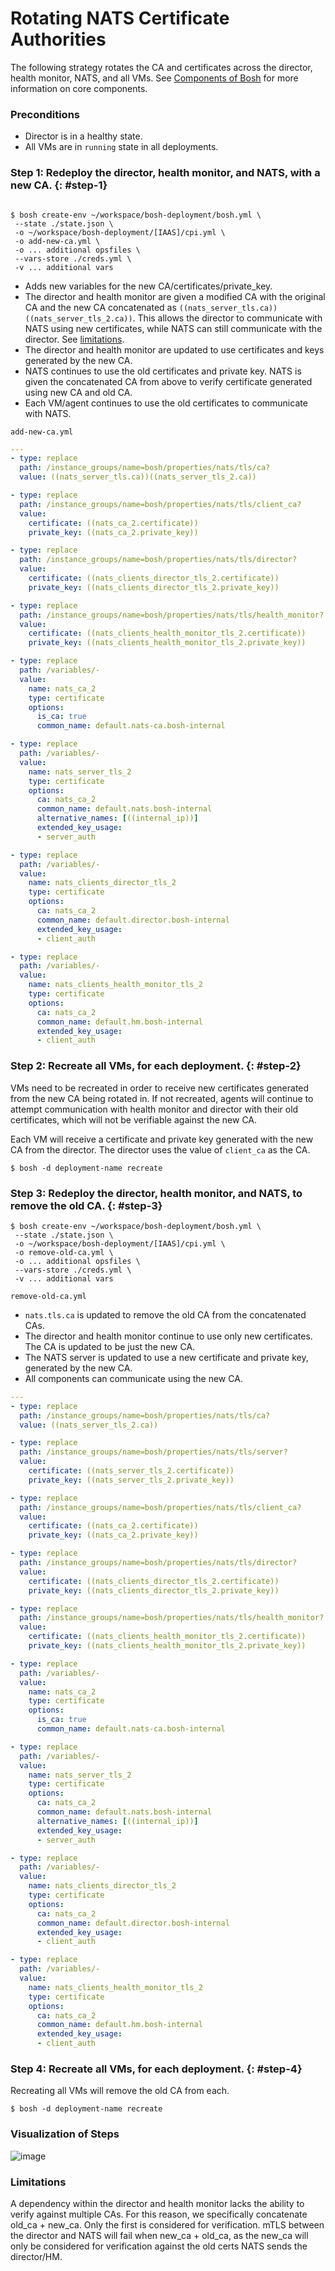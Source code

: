 # Rotating NATS Certificate Authorities

The following strategy rotates the CA and certificates across the director, health monitor, NATS, and all VMs. See [Components of Bosh](bosh-components.md) for more information on core components.

### Preconditions

* Director is in a healthy state.
* All VMs are in `running` state in all deployments.


### Step 1: Redeploy the director, health monitor, and NATS, with a new CA. {: #step-1}

```shell

$ bosh create-env ~/workspace/bosh-deployment/bosh.yml \
 --state ./state.json \
 -o ~/workspace/bosh-deployment/[IAAS]/cpi.yml \
 -o add-new-ca.yml \
 -o ... additional opsfiles \
 --vars-store ./creds.yml \
 -v ... additional vars
```

* Adds new variables for the new CA/certificates/private_key. 
* The director and health monitor are given a modified CA with the original CA and the new CA concatenated as `((nats_server_tls.ca))((nats_server_tls_2.ca))`. This allows the director to communicate with NATS using new certificates, while NATS can still communicate with the director. See [limitations](#limitations).
* The director and health monitor are updated to use certificates and keys generated by the new CA.
* NATS continues to use the old certificates and private key. NATS is given the concatenated CA from above to verify certificate generated using new CA and old CA. 
* Each VM/agent continues to use the old certificates to communicate with NATS. 

`add-new-ca.yml` 

```yaml
---
- type: replace
  path: /instance_groups/name=bosh/properties/nats/tls/ca?
  value: ((nats_server_tls.ca))((nats_server_tls_2.ca))

- type: replace
  path: /instance_groups/name=bosh/properties/nats/tls/client_ca?
  value:
    certificate: ((nats_ca_2.certificate))
    private_key: ((nats_ca_2.private_key))

- type: replace
  path: /instance_groups/name=bosh/properties/nats/tls/director?
  value:
    certificate: ((nats_clients_director_tls_2.certificate))
    private_key: ((nats_clients_director_tls_2.private_key))

- type: replace
  path: /instance_groups/name=bosh/properties/nats/tls/health_monitor?
  value:
    certificate: ((nats_clients_health_monitor_tls_2.certificate))
    private_key: ((nats_clients_health_monitor_tls_2.private_key))

- type: replace
  path: /variables/-
  value:
    name: nats_ca_2
    type: certificate
    options:
      is_ca: true
      common_name: default.nats-ca.bosh-internal

- type: replace
  path: /variables/-
  value:
    name: nats_server_tls_2
    type: certificate
    options:
      ca: nats_ca_2
      common_name: default.nats.bosh-internal
      alternative_names: [((internal_ip))]
      extended_key_usage:
      - server_auth

- type: replace
  path: /variables/-
  value:
    name: nats_clients_director_tls_2
    type: certificate
    options:
      ca: nats_ca_2
      common_name: default.director.bosh-internal
      extended_key_usage:
      - client_auth

- type: replace
  path: /variables/-
  value:
    name: nats_clients_health_monitor_tls_2
    type: certificate
    options:
      ca: nats_ca_2
      common_name: default.hm.bosh-internal
      extended_key_usage:
      - client_auth

```

### Step 2: Recreate all VMs, for each deployment. {: #step-2}

VMs need to be recreated in order to receive new certificates generated from the new CA being rotated in. If not recreated, agents will continue to attempt communication with health monitor and director with their old certificates, which will not be verifiable against the new CA.

Each VM will receive a certificate and private key generated with the new CA from the director. The director uses the value of `client_ca` as the CA.

```shell
$ bosh -d deployment-name recreate
```


### Step 3: Redeploy the director, health monitor, and NATS, to remove the old CA. {: #step-3}

```shell
$ bosh create-env ~/workspace/bosh-deployment/bosh.yml \
 --state ./state.json \
 -o ~/workspace/bosh-deployment/[IAAS]/cpi.yml \
 -o remove-old-ca.yml \
 -o ... additional opsfiles \
 --vars-store ./creds.yml \
 -v ... additional vars
```

`remove-old-ca.yml`

* `nats.tls.ca` is updated to remove the old CA from the concatenated CAs. 
* The director and health monitor continue to use only new certificates. The CA is updated to be just the new CA.
* The NATS server is updated to use a new certificate and private key, generated by the new CA.
* All components can communicate using the new CA.

```yaml
---
- type: replace
  path: /instance_groups/name=bosh/properties/nats/tls/ca?
  value: ((nats_server_tls_2.ca))

- type: replace
  path: /instance_groups/name=bosh/properties/nats/tls/server?
  value:
    certificate: ((nats_server_tls_2.certificate))
    private_key: ((nats_server_tls_2.private_key))

- type: replace
  path: /instance_groups/name=bosh/properties/nats/tls/client_ca?
  value:
    certificate: ((nats_ca_2.certificate))
    private_key: ((nats_ca_2.private_key))

- type: replace
  path: /instance_groups/name=bosh/properties/nats/tls/director?
  value:
    certificate: ((nats_clients_director_tls_2.certificate))
    private_key: ((nats_clients_director_tls_2.private_key))

- type: replace
  path: /instance_groups/name=bosh/properties/nats/tls/health_monitor?
  value:
    certificate: ((nats_clients_health_monitor_tls_2.certificate))
    private_key: ((nats_clients_health_monitor_tls_2.private_key))

- type: replace
  path: /variables/-
  value:
    name: nats_ca_2
    type: certificate
    options:
      is_ca: true
      common_name: default.nats-ca.bosh-internal

- type: replace
  path: /variables/-
  value:
    name: nats_server_tls_2
    type: certificate
    options:
      ca: nats_ca_2
      common_name: default.nats.bosh-internal
      alternative_names: [((internal_ip))]
      extended_key_usage:
      - server_auth

- type: replace
  path: /variables/-
  value:
    name: nats_clients_director_tls_2
    type: certificate
    options:
      ca: nats_ca_2
      common_name: default.director.bosh-internal
      extended_key_usage:
      - client_auth

- type: replace
  path: /variables/-
  value:
    name: nats_clients_health_monitor_tls_2
    type: certificate
    options:
      ca: nats_ca_2
      common_name: default.hm.bosh-internal
      extended_key_usage:
      - client_auth

```


### Step 4: Recreate all VMs, for each deployment. {: #step-4}

Recreating all VMs will remove the old CA from each.

```shell
$ bosh -d deployment-name recreate
```

### Visualization of Steps

![image](images/nats_rotation.png)

### Limitations

A dependency within the director and health monitor lacks the ability to verify against multiple CAs. For this reason, we specifically concatenate old_ca + new_ca. Only the first is considered for verification. mTLS between the director and NATS will fail when new_ca + old_ca, as the new_ca will only be considered for verification against the old certs NATS sends the director/HM. 